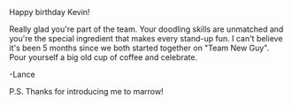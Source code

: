 <LANCE>
Happy birthday Kevin!

Really glad you're part of the team. Your doodling skills are unmatched and you're the special ingredient that makes every stand-up fun. I can't believe it's been 5 months since we both started together on "Team New Guy". Pour yourself a big old cup of coffee and celebrate.

-Lance

P.S. Thanks for introducing me to marrow!
</LANCE>
